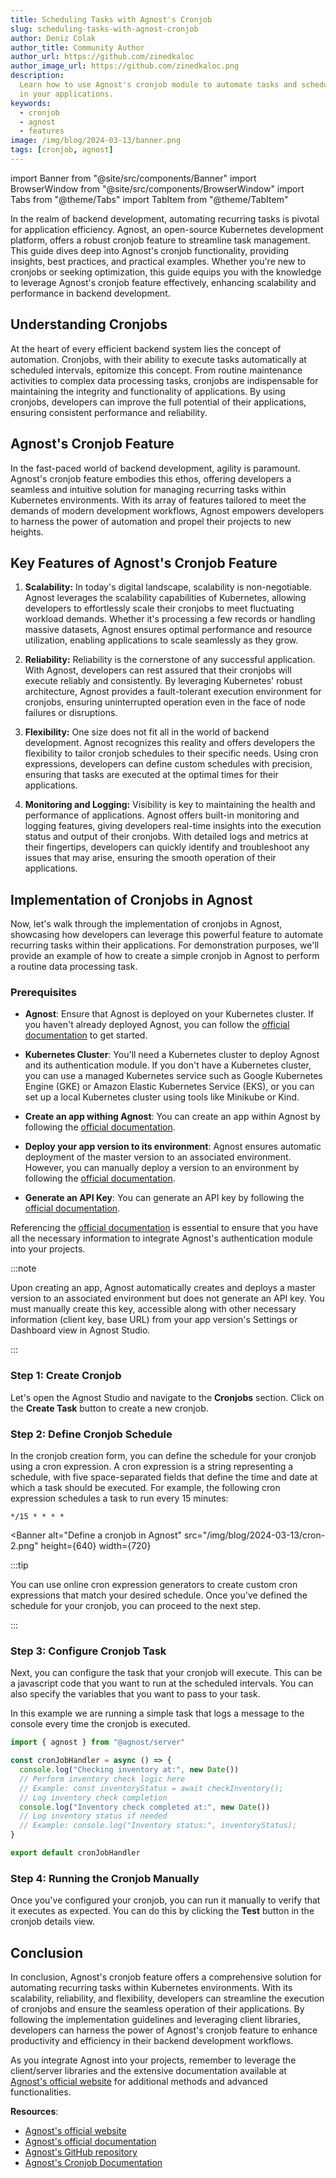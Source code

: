```yaml
---
title: Scheduling Tasks with Agnost's Cronjob
slug: scheduling-tasks-with-agnost-cronjob
author: Deniz Colak
author_title: Community Author
author_url: https://github.com/zinedkaloc
author_image_url: https://github.com/zinedkaloc.png
description:
  Learn how to use Agnost's cronjob module to automate tasks and schedule jobs
  in your applications.
keywords:
  - cronjob
  - agnost
  - features
image: /img/blog/2024-03-13/banner.png
tags: [cronjob, agnost]
---
```


import Banner from "@site/src/components/Banner"
import BrowserWindow from "@site/src/components/BrowserWindow"
import Tabs from "@theme/Tabs"
import TabItem from "@theme/TabItem"

<head>
  <title>Overview of Agnost's Cronjob Module</title>
  <meta
    property="og:title"
    content="Integrating Agnost Authentication into Your Projects"
  />
  <meta
    name="twitter:title"
    content="Integrating Agnost Authentication into Your Projects"
  />
</head>

In the realm of backend development, automating recurring tasks is pivotal for
application efficiency. Agnost, an open-source Kubernetes development platform,
offers a robust cronjob feature to streamline task management. This guide dives
deep into Agnost's cronjob functionality, providing insights, best practices,
and practical examples. Whether you're new to cronjobs or seeking optimization,
this guide equips you with the knowledge to leverage Agnost's cronjob feature
effectively, enhancing scalability and performance in backend development.

## Understanding Cronjobs

At the heart of every efficient backend system lies the concept of automation.
Cronjobs, with their ability to execute tasks automatically at scheduled
intervals, epitomize this concept. From routine maintenance activities to
complex data processing tasks, cronjobs are indispensable for maintaining the
integrity and functionality of applications. By using cronjobs, developers can
improve the full potential of their applications, ensuring consistent
performance and reliability.

## Agnost's Cronjob Feature

In the fast-paced world of backend development, agility is paramount. Agnost's
cronjob feature embodies this ethos, offering developers a seamless and
intuitive solution for managing recurring tasks within Kubernetes environments.
With its array of features tailored to meet the demands of modern development
workflows, Agnost empowers developers to harness the power of automation and
propel their projects to new heights.

## Key Features of Agnost's Cronjob Feature

1. **Scalability:** In today's digital landscape, scalability is non-negotiable.
   Agnost leverages the scalability capabilities of Kubernetes, allowing
   developers to effortlessly scale their cronjobs to meet fluctuating workload
   demands. Whether it's processing a few records or handling massive datasets,
   Agnost ensures optimal performance and resource utilization, enabling
   applications to scale seamlessly as they grow.

2. **Reliability:** Reliability is the cornerstone of any successful
   application. With Agnost, developers can rest assured that their cronjobs
   will execute reliably and consistently. By leveraging Kubernetes' robust
   architecture, Agnost provides a fault-tolerant execution environment for
   cronjobs, ensuring uninterrupted operation even in the face of node failures
   or disruptions.

3. **Flexibility:** One size does not fit all in the world of backend
   development. Agnost recognizes this reality and offers developers the
   flexibility to tailor cronjob schedules to their specific needs. Using cron
   expressions, developers can define custom schedules with precision, ensuring
   that tasks are executed at the optimal times for their applications.

4. **Monitoring and Logging:** Visibility is key to maintaining the health and
   performance of applications. Agnost offers built-in monitoring and logging
   features, giving developers real-time insights into the execution status and
   output of their cronjobs. With detailed logs and metrics at their fingertips,
   developers can quickly identify and troubleshoot any issues that may arise,
   ensuring the smooth operation of their applications.

## Implementation of Cronjobs in Agnost

Now, let's walk through the implementation of cronjobs in Agnost, showcasing how
developers can leverage this powerful feature to automate recurring tasks within
their applications. For demonstration purposes, we'll provide an example of how
to create a simple cronjob in Agnost to perform a routine data processing task.

### Prerequisites

- **Agnost**: Ensure that Agnost is deployed on your Kubernetes cluster. If you
  haven't already deployed Agnost, you can follow the
  [official documentation](https://agnost.dev/docs/intro) to get started.

- **Kubernetes Cluster**: You'll need a Kubernetes cluster to deploy Agnost and
  its authentication module. If you don't have a Kubernetes cluster, you can use
  a managed Kubernetes service such as Google Kubernetes Engine (GKE) or Amazon
  Elastic Kubernetes Service (EKS), or you can set up a local Kubernetes cluster
  using tools like Minikube or Kind.

- **Create an app withing Agnost**: You can create an app within Agnost by
  following the
  [official documentation](https://agnost.dev/docs/application-development/create-an-application).

- **Deploy your app version to its environment**: Agnost ensures automatic
  deployment of the master version to an associated environment. However, you
  can manually deploy a version to an environment by following the
  [official documentation](https://agnost.dev/docs/application-development/version-settings/environment).

- **Generate an API Key**: You can generate an API key by following the
  [official documentation](https://agnost.dev/docs/application-development/version-settings/api-keys).

Referencing the [official documentation](https://agnost.dev/client/) is
essential to ensure that you have all the necessary information to integrate
Agnost's authentication module into your projects.

:::note

Upon creating an app, Agnost automatically creates and deploys a master version
to an associated environment but does not generate an API key. You must manually
create this key, accessible along with other necessary information (client key,
base URL) from your app version's Settings or Dashboard view in Agnost Studio.

:::

### Step 1: Create Cronjob

Let's open the Agnost Studio and navigate to the **Cronjobs** section. Click on
the **Create Task** button to create a new cronjob.

<Banner
alt="Create a cronjob in Agnost"
src="/img/blog/2024-03-13/cron-1.png"
height={640}
width={920}>


</Banner>


### Step 2: Define Cronjob Schedule

In the cronjob creation form, you can define the schedule for your cronjob using
a cron expression. A cron expression is a string representing a schedule, with
five space-separated fields that define the time and date at which a task should
be executed. For example, the following cron expression schedules a task to run
every 15 minutes:

```plaintext
*/15 * * * *
```

<Banner
  alt="Define a cronjob in Agnost"
  src="/img/blog/2024-03-13/cron-2.png"
  height={640}
  width={720}
></Banner>

:::tip

You can use online cron expression generators to create custom cron expressions
that match your desired schedule. Once you've defined the schedule for your
cronjob, you can proceed to the next step.

:::

### Step 3: Configure Cronjob Task

Next, you can configure the task that your cronjob will execute. This can be a
javascript code that you want to run at the scheduled intervals. You can also
specify the variables that you want to pass to your task.

<Banner
alt="Configure a cronjob in Agnost"
src="/img/blog/2024-03-13/cron-3.png"
height={640}
width={920}>


</Banner>


In this example we are running a simple task that logs a message to the console
every time the cronjob is executed.

```javascript showLineNumbers
import { agnost } from "@agnost/server"

const cronJobHandler = async () => {
  console.log("Checking inventory at:", new Date())
  // Perform inventory check logic here
  // Example: const inventoryStatus = await checkInventory();
  // Log inventory check completion
  console.log("Inventory check completed at:", new Date())
  // Log inventory status if needed
  // Example: console.log("Inventory status:", inventoryStatus);
}

export default cronJobHandler
```

### Step 4: Running the Cronjob Manually

Once you've configured your cronjob, you can run it manually to verify that it
executes as expected. You can do this by clicking the **Test** button in the
cronjob details view.

<Banner
alt="Configure a cronjob in Agnost"
src="/img/blog/2024-03-13/cron-4.png"
height={640}
width={720}>


</Banner>


## Conclusion

In conclusion, Agnost's cronjob feature offers a comprehensive solution for
automating recurring tasks within Kubernetes environments. With its scalability,
reliability, and flexibility, developers can streamline the execution of
cronjobs and ensure the seamless operation of their applications. By following
the implementation guidelines and leveraging client libraries, developers can
harness the power of Agnost's cronjob feature to enhance productivity and
efficiency in their backend development workflows.

As you integrate Agnost into your projects, remember to leverage the
client/server libraries and the extensive documentation available at
[Agnost's official website](https://agnost.dev) for additional methods and
advanced functionalities.

**Resources**:

- [Agnost's official website](https://agnost.dev)
- [Agnost's official documentation](https://agnost.dev/docs/intro)
- [Agnost's GitHub repository](https://github.com/cloud-agnost/agnost-community)
- [Agnost's Cronjob Documentation](https://agnost.dev/server/scheduled-task)
